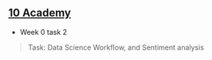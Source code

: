 ## [10 Academy](https://www.10academy.org/)
* Week 0 task 2
> Task: Data Science Workflow, and Sentiment analysis
